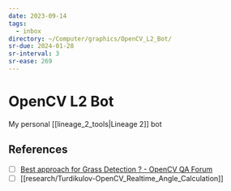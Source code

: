 ```yaml
---
date: 2023-09-14
tags:
  - inbox
directory: ~/Computer/graphics/OpenCV_L2_Bot/
sr-due: 2024-01-28
sr-interval: 3
sr-ease: 269
---
```


# OpenCV L2 Bot

My personal [[lineage_2_tools|Lineage 2]] bot

## References

- [ ] [Best approach for Grass Detection ? - OpenCV QA Forum](https://answers.opencv.org/question/103496/best-approach-for-grass-detection/)
- [ ] [[research/Turdikulov-OpenCV_Realtime_Angle_Calculation]]
